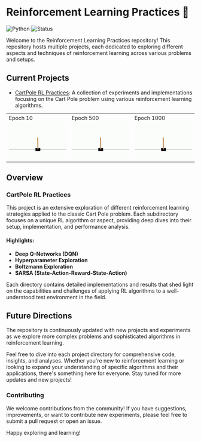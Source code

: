 # Reinforcement Learning Practices 🚀

![Python](https://img.shields.io/badge/python-3.7%20%7C%203.8%20%7C%203.9-blue)
![Status](https://img.shields.io/badge/status-active-green)

Welcome to the Reinforcement Learning Practices repository! This repository hosts multiple projects, each dedicated to exploring different aspects and techniques of reinforcement learning across various problems and setups.

## Current Projects
- [CartPole RL Practices](Cartpole/): A collection of experiments and implementations focusing on the Cart Pole problem using various reinforcement learning algorithms.

<table>
  <tr>
    <td>Epoch 10<br><img src="assets/Cartpole/10epoch.gif" alt="Epoch 10 Performance" width="240px"></td>
    <td>Epoch 500<br><img src="assets/Cartpole/500epoch.gif" alt="Epoch 500 Performance" width="240px"></td>
    <td>Epoch 1000<br><img src="assets/Cartpole/1000epoch.gif" alt="Epoch 1000 Performance" width="240px"></td>
  </tr>
</table>

## Overview

### CartPole RL Practices
This project is an extensive exploration of different reinforcement learning strategies applied to the classic Cart Pole problem. Each subdirectory focuses on a unique RL algorithm or aspect, providing deep dives into their setup, implementation, and performance analysis.

#### Highlights:
- **Deep Q-Networks (DQN)**
- **Hyperparameter Exploration**
- **Boltzmann Exploration**
- **SARSA (State-Action-Reward-State-Action)**

Each directory contains detailed implementations and results that shed light on the capabilities and challenges of applying RL algorithms to a well-understood test environment in the field.

## Future Directions
The repository is continuously updated with new projects and experiments as we explore more complex problems and sophisticated algorithms in reinforcement learning.

Feel free to dive into each project directory for comprehensive code, insights, and analyses. Whether you're new to reinforcement learning or looking to expand your understanding of specific algorithms and their applications, there's something here for everyone. Stay tuned for more updates and new projects!

### Contributing
We welcome contributions from the community! If you have suggestions, improvements, or want to contribute new experiments, please feel free to submit a pull request or open an issue.

Happy exploring and learning!

